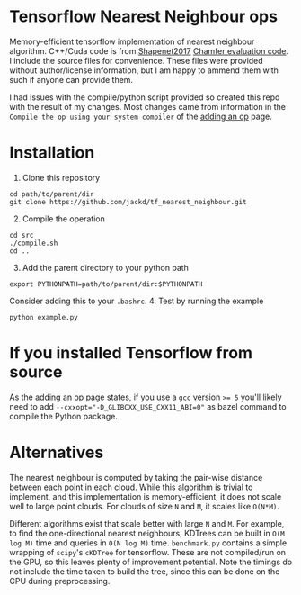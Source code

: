 # Tensorflow Nearest Neighbour ops
Memory-efficient tensorflow implementation of nearest neighbour algorithm. C++/Cuda code is from [Shapenet2017](https://shapenet.cs.stanford.edu/iccv17/) [Chamfer evaluation code](https://shapenet.cs.stanford.edu/iccv17/recon3d/Chamfer.zip). I include the source files for convenience. These files were provided without author/license information, but I am happy to ammend them with such if anyone can provide them.

I had issues with the compile/python script provided so created this repo with the result of my changes. Most changes came from information in the `Compile the op using your system compiler` of the [adding an op](https://www.tensorflow.org/extend/adding_an_op) page.

# Installation
1. Clone this repository
```
cd path/to/parent/dir
git clone https://github.com/jackd/tf_nearest_neighbour.git
```
2. Compile the operation
```
cd src
./compile.sh
cd ..
```
3. Add the parent directory to your python path
```
export PYTHONPATH=path/to/parent/dir:$PYTHONPATH
```
Consider adding this to your `.bashrc`.
4. Test by running the example
```
python example.py
```

# If you installed Tensorflow from source
As the [adding an op](https://www.tensorflow.org/extend/adding_an_op) page states, if you use a `gcc` version `>= 5` you'll likely need to add `--cxxopt="-D_GLIBCXX_USE_CXX11_ABI=0"` as bazel command to compile the Python package.

# Alternatives
The nearest neighbour is computed by taking the pair-wise distance between each point in each cloud. While this algorithm is trivial to implement, and this implementation is memory-efficient, it does not scale well to large point clouds. For clouds of size `N` and `M`, it scales like `O(N*M)`.

Different algorithms exist that scale better with large `N` and `M`. For example, to find the one-directional nearest neighbours, KDTrees can be built in `O(M log M)` time and queries in `O(N log M)` time. `benchmark.py` contains a simple wrapping of `scipy`'s `cKDTree` for tensorflow. These are not compiled/run on the GPU, so this leaves plenty of improvement potential. Note the timings do not include the time taken to build the tree, since this can be done on the CPU during preprocessing.
